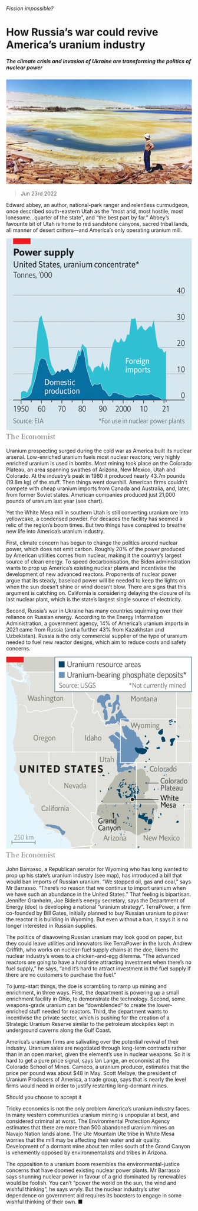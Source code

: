 ###### Fission impossible?

# How Russia’s war could revive America’s uranium industry 

##### The climate crisis and invasion of Ukraine are transforming the politics of nuclear power 

![image](images/20220625_USP002.jpg) 

> Jun 23rd 2022 

Edward abbey, an author, national-park ranger and relentless curmudgeon, once described south-eastern Utah as the “most arid, most hostile, most lonesome…quarter of the state”, and “the best part by far.” Abbey’s favourite bit of Utah is home to red sandstone canyons, sacred tribal lands, all manner of desert critters—and America’s only operating uranium mill. 

![image](images/20220625_USC812.png) 


Uranium prospecting surged during the cold war as America built its nuclear arsenal. Low-enriched uranium fuels most nuclear reactors; very highly enriched uranium is used in bombs. Most mining took place on the Colorado Plateau, an area spanning swathes of Arizona, New Mexico, Utah and Colorado. At the industry’s peak in 1980 it produced nearly 43.7m pounds (19.8m kg) of the stuff. Then things went downhill. American firms couldn’t compete with cheap uranium imports from Canada and Australia, and, later, from former Soviet states. American companies produced just 21,000 pounds of uranium last year (see chart). 

Yet the White Mesa mill in southern Utah is still converting uranium ore into yellowcake, a condensed powder. For decades the facility has seemed a relic of the region’s boom times. But two things have conspired to breathe new life into America’s uranium industry. 

First, climate concern has begun to change the politics around nuclear power, which does not emit carbon. Roughly 20% of the power produced by American utilities comes from nuclear, making it the country’s largest source of clean energy. To speed decarbonisation, the Biden administration wants to prop up America’s existing nuclear plants and incentivise the development of new advanced reactors. Proponents of nuclear power argue that its steady, baseload power will be needed to keep the lights on when the sun doesn’t shine or wind doesn’t blow. There are signs that this argument is catching on. California is considering delaying the closure of its last nuclear plant, which is the state’s largest single source of electricity. 

Second, Russia’s war in Ukraine has many countries squirming over their reliance on Russian energy. According to the Energy Information Administration, a government agency, 14% of America’s uranium imports in 2021 came from Russia (and a further 43% from Kazakhstan and Uzbekistan). Russia is the only commercial supplier of the type of uranium needed to fuel new reactor designs, which aim to reduce costs and safety concerns. 

![image](images/20220625_USM959.png) 


John Barrasso, a Republican senator for Wyoming who has long wanted to prop up his state’s uranium industry (see map), has introduced a bill that would ban imports of Russian uranium. “We stopped oil, gas and coal,” says Mr Barrasso. “There’s no reason that we continue to import uranium when we have such an abundance in the United States.” That feeling is bipartisan. Jennifer Granholm, Joe Biden’s energy secretary, says the Department of Energy (doe) is developing a national “uranium strategy”. TerraPower, a firm co-founded by Bill Gates, initially planned to buy Russian uranium to power the reactor it is building in Wyoming. But even without a ban, it says it is no longer interested in Russian supplies. 

The politics of disavowing Russian uranium may look good on paper, but they could leave utilities and innovators like TerraPower in the lurch. Andrew Griffith, who works on nuclear-fuel supply chains at the doe, likens the nuclear industry’s woes to a chicken-and-egg dilemma. “The advanced reactors are going to have a hard time attracting investment when there’s no fuel supply,” he says, “and it’s hard to attract investment in the fuel supply if there are no customers to purchase the fuel.” 

To jump-start things, the doe is scrambling to ramp up mining and enrichment, in three ways. First, the department is powering up a small enrichment facility in Ohio, to demonstrate the technology. Second, some weapons-grade uranium can be “downblended” to create the lower-enriched stuff needed for reactors. Third, the department wants to incentivise the private sector, which is pushing for the creation of a Strategic Uranium Reserve similar to the petroleum stockpiles kept in underground caverns along the Gulf Coast. 

America’s uranium firms are salivating over the potential revival of their industry. Uranium sales are negotiated through long-term contracts rather than in an open market, given the element’s use in nuclear weapons. So it is hard to get a pure price signal, says Ian Lange, an economist at the Colorado School of Mines. Cameco, a uranium producer, estimates that the price per pound was about $48 in May. Scott Melbye, the president of Uranium Producers of America, a trade group, says that is nearly the level firms would need in order to justify restarting long-dormant mines. 

Should you choose to accept it

Tricky economics is not the only problem America’s uranium industry faces. In many western communities uranium mining is unpopular at best, and considered criminal at worst. The Environmental Protection Agency estimates that there are more than 500 abandoned uranium mines on Navajo Nation lands alone. The Ute Mountain Ute tribe in White Mesa worries that the mill may be affecting their water and air quality. Development of a dormant mine about ten miles south of the Grand Canyon is vehemently opposed by environmentalists and tribes in Arizona. 

The opposition to a uranium boom resembles the environmental-justice concerns that have doomed existing nuclear power plants. Mr Barrasso says shunning nuclear power in favour of a grid dominated by renewables would be foolish. You can’t “power the world on the sun, the wind and wishful thinking”, he says wryly. But the nuclear industry’s utter dependence on government aid requires its boosters to engage in some wishful thinking of their own. ■


